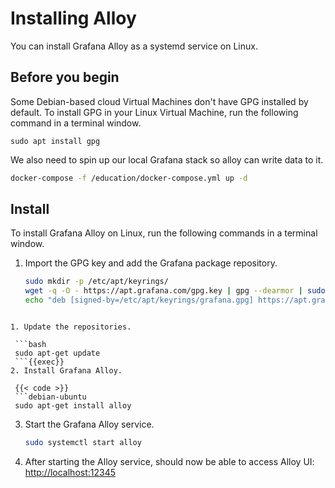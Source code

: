 # Installing Alloy

You can install Grafana Alloy as a systemd service on Linux.

## Before you begin

Some Debian-based cloud Virtual Machines don't have GPG installed by default.
To install GPG in your Linux Virtual Machine, run the following command in a terminal window.

```shell
sudo apt install gpg
```

We also need to spin up our local Grafana stack so alloy can write data to it. 

```bash
docker-compose -f /education/docker-compose.yml up -d
```

## Install

To install Grafana Alloy on Linux, run the following commands in a terminal window.

1. Import the GPG key and add the Grafana package repository.

   ```bash
   sudo mkdir -p /etc/apt/keyrings/
   wget -q -O - https://apt.grafana.com/gpg.key | gpg --dearmor | sudo tee /etc/apt/keyrings/grafana.gpg > /dev/null
   echo "deb [signed-by=/etc/apt/keyrings/grafana.gpg] https://apt.grafana.com stable main" | sudo tee /etc/apt/sources.list.d/grafana.list
  ```{{exec}}

1. Update the repositories.

   ```bash
   sudo apt-get update
   ```{{exec}}
2. Install Grafana Alloy.

   {{< code >}}
   ```debian-ubuntu
   sudo apt-get install alloy
   ```

3. Start the Grafana Alloy service.

   ```bash
   sudo systemctl start alloy
   ```

4. After starting the Alloy service, should now be able to access Alloy UI:
   [http://localhost:12345]({{TRAFFIC_HOST1_12345}})